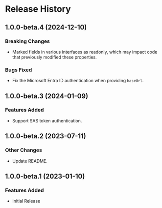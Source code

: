 # Release History

## 1.0.0-beta.4 (2024-12-10)

### Breaking Changes

- Marked fields in various interfaces as readonly, which may impact code that previously modified these properties.

### Bugs Fixed

- Fix the Microsoft Entra ID authentication when providing `baseUrl`.

## 1.0.0-beta.3 (2024-01-09)

### Features Added

- Support SAS token authentication.

## 1.0.0-beta.2 (2023-07-11)

### Other Changes

- Update README.

## 1.0.0-beta.1 (2023-01-10)

### Features Added

- Initial Release
